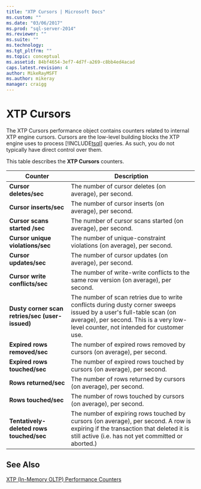 ```yaml
---
title: "XTP Cursors | Microsoft Docs"
ms.custom: ""
ms.date: "03/06/2017"
ms.prod: "sql-server-2014"
ms.reviewer: ""
ms.suite: ""
ms.technology:
ms.tgt_pltfrm: ""
ms.topic: conceptual
ms.assetid: 84bf4654-3ef7-4d7f-a269-c8bb4ed4acad
caps.latest.revision: 4
author: MikeRayMSFT
ms.author: mikeray
manager: craigg
---
```

# XTP Cursors
  The XTP Cursors performance object contains counters related to internal XTP engine cursors. Cursors are the low-level building blocks the XTP engine uses to process [!INCLUDE[tsql](../../includes/tsql-md.md)] queries. As such, you do not typically have direct control over them.  
  
 This table describes the **XTP Cursors** counters.  
  
|Counter|Description|  
|-------------|-----------------|  
|**Cursor deletes/sec**|The number of cursor deletes (on average), per second.|  
|**Cursor inserts/sec**|The number of cursor inserts (on average), per second.|  
|**Cursor scans started /sec**|The number of cursor scans started (on average), per second.|  
|**Cursor unique violations/sec**|The number of unique-constraint violations (on average), per second.|  
|**Cursor updates/sec**|The number of cursor updates (on average), per second.|  
|**Cursor write   conflicts/sec**|The number of write-write conflicts to the same row version (on average), per second.|  
|**Dusty corner scan retries/sec (user-issued)**|The number of scan retries due to write conflicts during dusty corner sweeps issued by a user's full-table scan (on average), per second. This is a very low-level counter, not intended for customer use.|  
|**Expired rows removed/sec**|The number of expired rows removed by cursors (on average), per second.|  
|**Expired rows touched/sec**|The number of expired rows touched by cursors (on average), per second.|  
|**Rows returned/sec**|The number of rows returned by cursors (on average), per second.|  
|**Rows touched/sec**|The number of rows touched by cursors (on average), per second.|  
|**Tentatively-deleted rows touched/sec**|The number of expiring rows touched by cursors (on average), per second. A row is expiring if the transaction that deleted it is still active (i.e. has not yet committed or aborted.)|  
  
## See Also  
 [XTP &#40;In-Memory OLTP&#41; Performance Counters](../../integration-services/performance/performance-counters.md)  
  
  
